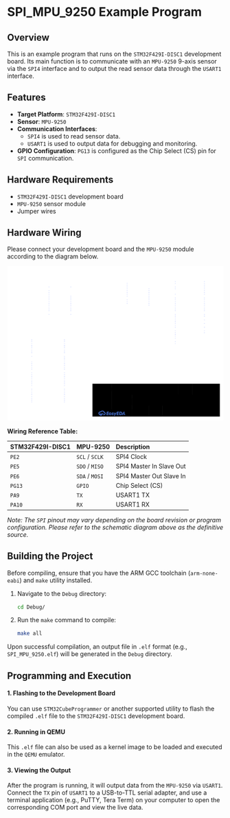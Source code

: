 # SPI_MPU_9250 Example Program

## Overview

This is an example program that runs on the `STM32F429I-DISC1` development board. Its main function is to communicate with an `MPU-9250` 9-axis sensor via the `SPI4` interface and to output the read sensor data through the `USART1` interface.

## Features

  * **Target Platform**: `STM32F429I-DISC1`
  * **Sensor**: `MPU-9250`
  * **Communication Interfaces**:
      * `SPI4` is used to read sensor data.
      * `USART1` is used to output data for debugging and monitoring.
  * **GPIO Configuration**: `PG13` is configured as the Chip Select (CS) pin for `SPI` communication.

## Hardware Requirements

  * `STM32F429I-DISC1` development board
  * `MPU-9250` sensor module
  * Jumper wires

## Hardware Wiring

Please connect your development board and the `MPU-9250` module according to the diagram below.

![schematic](SCH_Schematic1_1-P1_2025-08-11.svg)

**Wiring Reference Table:**

| STM32F429I-DISC1 | MPU-9250       | Description                  |
| :--------------- | :------------- | :--------------------------- |
| `PE2`            | `SCL` / `SCLK` | SPI4 Clock                   |
| `PE5`            | `SDO` / `MISO` | SPI4 Master In Slave Out     |
| `PE6`            | `SDA` / `MOSI` | SPI4 Master Out Slave In     |
| `PG13`           | `GPIO`         | Chip Select (CS)             |
| `PA9`            | `TX`           | USART1 TX                    |
| `PA10`           | `RX`           | USART1 RX                    |

*Note: The `SPI` pinout may vary depending on the board revision or program configuration. Please refer to the schematic diagram above as the definitive source.*

## Building the Project

Before compiling, ensure that you have the ARM GCC toolchain (`arm-none-eabi`) and `make` utility installed.

1.  Navigate to the `Debug` directory:

    ```bash
    cd Debug/
    ```

2.  Run the `make` command to compile:

    ```bash
    make all
    ```

Upon successful compilation, an output file in `.elf` format (e.g., `SPI_MPU_9250.elf`) will be generated in the `Debug` directory.

## Programming and Execution

#### 1\. Flashing to the Development Board

You can use `STM32CubeProgrammer` or another supported utility to flash the compiled `.elf` file to the `STM32F429I-DISC1` development board.

#### 2\. Running in QEMU

This `.elf` file can also be used as a kernel image to be loaded and executed in the `QEMU` emulator.

#### 3\. Viewing the Output

After the program is running, it will output data from the `MPU-9250` via `USART1`. Connect the `TX` pin of `USART1` to a USB-to-TTL serial adapter, and use a terminal application (e.g., PuTTY, Tera Term) on your computer to open the corresponding COM port and view the live data.